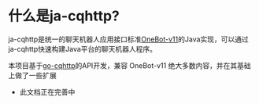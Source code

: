 # 什么是ja-cqhttp?

ja-cqhttp是统一的聊天机器人应用接口标准[OneBot-v11](https://11.onebot.dev/)的Java实现，可以通过ja-cqhttp快速构建Java平台的聊天机器人程序。

本项目基于[go-cqhttp](https://github.com/Mrs4s/go-cqhttp)的API开发，兼容 OneBot-v11 绝大多数内容，并在其基础上做了一些扩展

 - 此文档正在完善中